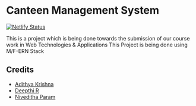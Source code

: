 # Canteen Management System

[![Netlify Status](https://api.netlify.com/api/v1/badges/7f1b5e65-5833-4007-8c5a-3eac3ce1167f/deploy-status)](https://app.netlify.com/sites/jit-canteen-landing/deploys)

This is a project which is being done towards the submission of our course work in Web Technologies & Applications
This Project is being done using M/F-ERN Stack

## Credits

- [Adithya Krishna](https://www.linkedin.com/in/adiiikris/)
- [Deepthi R](https://www.linkedin.com/in/deepthiravichandra/)
- [Niveditha Param](https://www.linkedin.com/in/nivedaparam/)
